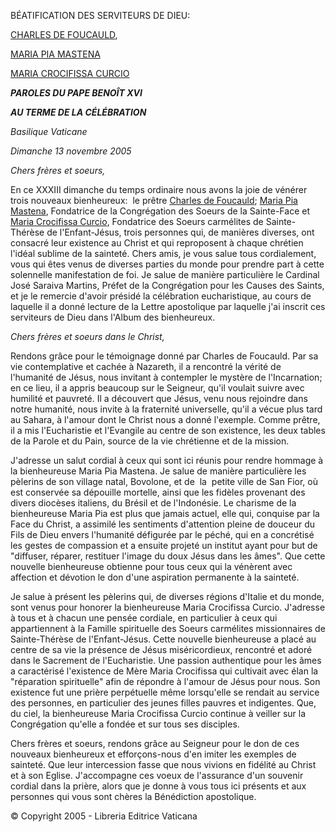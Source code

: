 BÉATIFICATION DES SERVITEURS DE DIEU:

[CHARLES DE FOUCAULD](http://www.vatican.va/news_services/liturgy/saints/ns_lit_doc_20051113_de-foucauld_fr.html),

[MARIA PIA MASTENA](http://www.vatican.va/news_services/liturgy/saints/ns_lit_doc_20051113_mastena_fr.html)

[MARIA CROCIFISSA CURCIO](http://www.vatican.va/news_services/liturgy/saints/ns_lit_doc_20050424_curcio_fr.html)

***PAROLES DU PAPE BENOÎT XVI***

***AU TERME DE LA CÉLÉBRATION***

*Basilique Vaticane*

*Dimanche 13 novembre 2005*

*Chers frères et soeurs,*

En ce XXXIII dimanche du temps ordinaire nous avons la joie de vénérer trois nouveaux bienheureux:  le prêtre [Charles de Foucauld](http://www.vatican.va/news_services/liturgy/saints/ns_lit_doc_20051113_de-foucauld_fr.html); [Maria Pia Mastena](http://www.vatican.va/news_services/liturgy/saints/ns_lit_doc_20051113_mastena_fr.html), Fondatrice de la Congrégation des Soeurs de la Sainte-Face et [Maria Crocifissa Curcio](http://www.vatican.va/news_services/liturgy/saints/ns_lit_doc_20050424_curcio_fr.html), Fondatrice des Soeurs carmélites de Sainte-Thérèse de l'Enfant-Jésus, trois personnes qui, de manières diverses, ont consacré leur existence au Christ et qui reproposent à chaque chrétien l'idéal sublime de la sainteté. Chers amis, je vous salue tous cordialement, vous qui êtes venus de diverses parties du monde pour prendre part à cette solennelle manifestation de foi. Je salue de manière particulière le Cardinal José Saraiva Martins, Préfet de la Congrégation pour les Causes des Saints, et je le remercie d'avoir présidé la célébration eucharistique, au cours de laquelle il a donné lecture de la Lettre apostolique par laquelle j'ai inscrit ces serviteurs de Dieu dans l'Album des bienheureux.

*Chers frères et soeurs dans le Christ,*

Rendons grâce pour le témoignage donné par Charles de Foucauld. Par sa vie contemplative et cachée à Nazareth, il a rencontré la vérité de l'humanité de Jésus, nous invitant à contempler le mystère de l'Incarnation; en ce lieu, il a appris beaucoup sur le Seigneur, qu'il voulait suivre avec humilité et pauvreté. Il a découvert que Jésus, venu nous rejoindre dans notre humanité, nous invite à la fraternité universelle, qu'il a vécue plus tard au Sahara, à l'amour dont le Christ nous a donné l'exemple. Comme prêtre, il a mis l'Eucharistie et l'Evangile au centre de son existence, les deux tables de la Parole et du Pain, source de la vie chrétienne et de la mission.

J'adresse un salut cordial à ceux qui sont ici réunis pour rendre hommage à la bienheureuse Maria Pia Mastena. Je salue de manière particulière les pèlerins de son village natal, Bovolone, et de  la  petite ville de San Fior, où est conservée sa dépouille mortelle, ainsi que les fidèles provenant des divers diocèses italiens, du Brésil et de l'Indonésie. Le charisme de la bienheureuse Maria Pia est plus que jamais actuel, elle qui, conquise par la Face du Christ, a assimilé les sentiments d'attention pleine de douceur du Fils de Dieu envers l'humanité défigurée par le péché, qui en a concrétisé les gestes de compassion et a ensuite projeté un institut ayant pour but de "diffuser, réparer, restituer l'image du doux Jésus dans les âmes". Que cette nouvelle bienheureuse obtienne pour tous ceux qui la vénèrent avec affection et dévotion le don d'une aspiration permanente à la sainteté.

Je salue à présent les pèlerins qui, de diverses régions d'Italie et du monde, sont venus pour honorer la bienheureuse Maria Crocifissa Curcio. J'adresse à tous et à chacun une pensée cordiale, en particulier à ceux qui appartiennent à la Famille spirituelle des Soeurs carmélites missionnaires de Sainte-Thérèse de l'Enfant-Jésus. Cette nouvelle bienheureuse a placé au centre de sa vie la présence de Jésus miséricordieux, rencontré et adoré dans le Sacrement de l'Eucharistie. Une passion authentique pour les âmes a caractérisé l'existence de Mère Maria Crocifissa qui cultivait avec élan la "réparation spirituelle" afin de répondre à l'amour de Jésus pour nous. Son existence fut une prière perpétuelle même lorsqu'elle se rendait au service des personnes, en particulier des jeunes filles pauvres et indigentes. Que, du ciel, la bienheureuse Maria Crocifissa Curcio continue à veiller sur la Congrégation qu'elle a fondée et sur tous ses disciples.

Chers frères et soeurs, rendons grâce au Seigneur pour le don de ces nouveaux bienheureux et efforçons-nous d'en imiter les exemples de sainteté. Que leur intercession fasse que nous vivions en fidélité au Christ et à son Eglise. J'accompagne ces voeux de l'assurance d'un souvenir cordial dans la prière, alors que je donne à vous tous ici présents et aux personnes qui vous sont chères la Bénédiction apostolique.

© Copyright 2005 - Libreria Editrice Vaticana